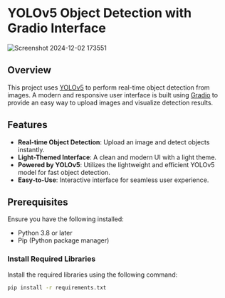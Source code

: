 # YOLOv5 Object Detection with Gradio Interface

![Screenshot 2024-12-02 173551](https://github.com/user-attachments/assets/93a97c39-4f11-40d8-a9c9-6ce804c3bdf2)

## Overview

This project uses [YOLOv5](https://github.com/ultralytics/yolov5) to perform real-time object detection from images. A modern and responsive user interface is built using [Gradio](https://gradio.app/) to provide an easy way to upload images and visualize detection results.

## Features

- **Real-time Object Detection**: Upload an image and detect objects instantly.
- **Light-Themed Interface**: A clean and modern UI with a light theme.
- **Powered by YOLOv5**: Utilizes the lightweight and efficient YOLOv5 model for fast object detection.
- **Easy-to-Use**: Interactive interface for seamless user experience.

## Prerequisites

Ensure you have the following installed:
- Python 3.8 or later
- Pip (Python package manager)

### Install Required Libraries

Install the required libraries using the following command:

```bash
pip install -r requirements.txt
